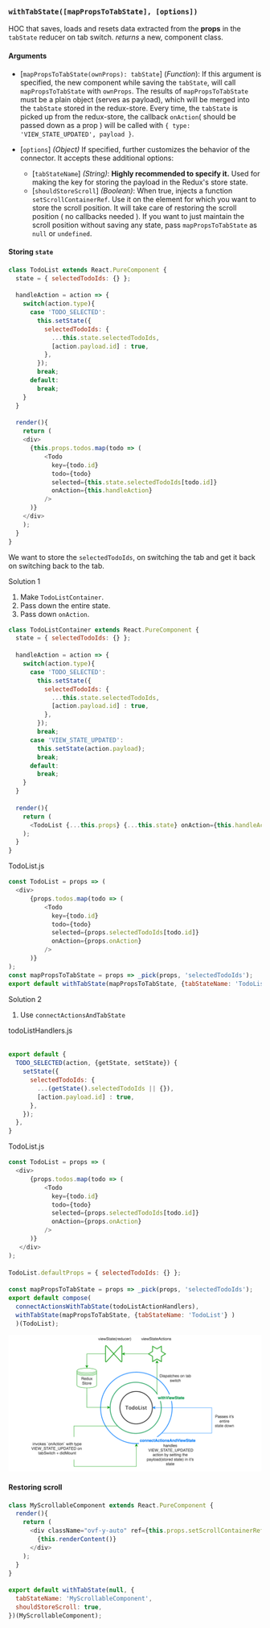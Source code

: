 ### `withTabState([mapPropsToTabState], [options])`
HOC that saves, loads and resets data extracted from the **props** in the `tabState` reducer on tab switch.
*returns* a new, component class.

#### Arguments

* [`mapPropsToTabState(ownProps): tabState`] \(*Function*): If this argument is specified, the new component while saving the `tabState`, will call `mapPropsToTabState` with `ownProps`. The results of `mapPropsToTabState` must be a plain object (serves as payload), which will be merged into the `tabState` stored in the redux-store. Every time, the `tabState` is picked up from the redux-store, the callback `onAction`( should be passed down as a prop ) will be called with `{ type: 'VIEW_STATE_UPDATED', payload }`.

* [`options`] *(Object)* If specified, further customizes the behavior of the connector. It accepts these additional options:
  * [`tabStateName`] *(String)*: **Highly recommended to specify it.** Used for making the key for storing the payload in the Redux's store state.
  * [`shouldStoreScroll`] *(Boolean)*: When true, injects a function `setScrollContainerRef`. Use it on the element for which you want to store the scroll position. It will take care of restoring the scroll position ( no callbacks needed ). If you want to just maintain the scroll position without saving any state, pass `mapPropsToTabState` as `null` or `undefined`.


#### Storing `state`

```javascript
class TodoList extends React.PureComponent {
  state = { selectedTodoIds: {} };
  
  handleAction = action => {
    switch(action.type){
      case 'TODO_SELECTED':
        this.setState({
          selectedTodoIds: { 
            ...this.state.selectedTodoIds,
            [action.payload.id] : true,
          },
        });
        break;
      default:
        break;
    }
  }
  
  render(){
    return (
    <div>
      {this.props.todos.map(todo => ( 
          <Todo
            key={todo.id}
            todo={todo}
            selected={this.state.selectedTodoIds[todo.id]}
            onAction={this.handleAction}
          />
      )}
    </div>
    );
  }
}
```

We want to store the `selectedTodoIds`, on switching the tab and get it back on switching back to the tab.


Solution 1

1. Make `TodoListContainer`.
2. Pass down the entire state.
3. Pass down `onAction`.

```javascript
class TodoListContainer extends React.PureComponent {
  state = { selectedTodoIds: {} };
  
  handleAction = action => {
    switch(action.type){
      case 'TODO_SELECTED':
        this.setState({
          selectedTodoIds: { 
            ...this.state.selectedTodoIds,
            [action.payload.id] : true,
          },
        });
        break;
      case 'VIEW_STATE_UPDATED':
        this.setState(action.payload);
        break;
      default:
        break;
    }
  }
  
  render(){
    return (
      <TodoList {...this.props} {...this.state} onAction={this.handleAction} />
    );
  }
}
```

TodoList.js
```javascript
const TodoList = props => (
  <div>
      {props.todos.map(todo => ( 
          <Todo
            key={todo.id}
            todo={todo}
            selected={props.selectedTodoIds[todo.id]}
            onAction={props.onAction}
          />
      )}
);
const mapPropsToTabState = props => _pick(props, 'selectedTodoIds');
export default withTabState(mapPropsToTabState, {tabStateName: 'TodoList'} )(TodoList);
```

Solution 2
1. Use `connectActionsAndTabState`

todoListHandlers.js

```javascript

export default {
  TODO_SELECTED(action, {getState, setState}) {
    setState({
      selectedTodoIds: { 
        ...(getState().selectedTodoIds || {}),
        [action.payload.id] : true,
      },
    });
  },
}
```

TodoList.js
```javascript
const TodoList = props => (
  <div>
      {props.todos.map(todo => ( 
          <Todo
            key={todo.id}
            todo={todo}
            selected={props.selectedTodoIds[todo.id]}
            onAction={props.onAction}
          />
      )}
   </div>
);

TodoList.defaultProps = { selectedTodoIds: {} };

const mapPropsToTabState = props => _pick(props, 'selectedTodoIds');
export default compose(
  connectActionsWithTabState(todoListActionHandlers),
  withTabState(mapPropsToTabState, {tabStateName: 'TodoList'} )
  )(TodoList);
```

![wvs_mini-todo.png](https://github.com/chinmay17/withTabState/blob/master/wvs_mini-todo.png?raw=true)

#### Restoring scroll

```javascript
class MyScrollableComponent extends React.PureComponent {
  render(){
    return (
      <div className="ovf-y-auto" ref={this.props.setScrollContainerRef}>
        {this.renderContent()}
      </div>
    );
  }
}

export default withTabState(null, {
  tabStateName: 'MyScrollableComponent',
  shouldStoreScroll: true,
})(MyScrollableComponent);
```

